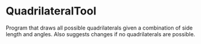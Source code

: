 # QuadrilateralTool
Program that draws all possible quadrilaterals given a combination of side length and angles. Also suggests changes if no quadrilaterals are possible.
